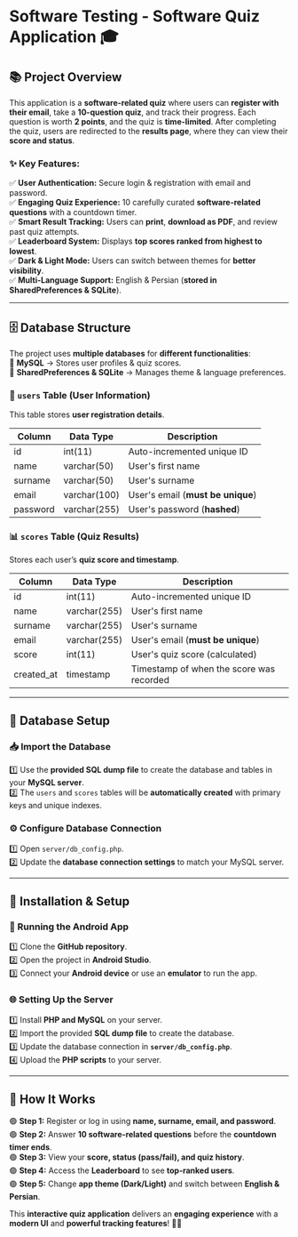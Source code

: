 # **Software Testing - Software Quiz Application** 🎓  

## **📚 Project Overview**  
This application is a **software-related quiz** where users can **register with their email**, take a **10-question quiz**, and track their progress. Each question is worth **2 points**, and the quiz is **time-limited**. After completing the quiz, users are redirected to the **results page**, where they can view their **score and status**.  

### **✨ Key Features:**  
✅ **User Authentication:** Secure login & registration with email and password.  
✅ **Engaging Quiz Experience:** 10 carefully curated **software-related questions** with a countdown timer.  
✅ **Smart Result Tracking:** Users can **print**, **download as PDF**, and review past quiz attempts.  
✅ **Leaderboard System:** Displays **top scores ranked from highest to lowest**.  
✅ **Dark & Light Mode:** Users can switch between themes for **better visibility**.  
✅ **Multi-Language Support:** English & Persian (**stored in SharedPreferences & SQLite**).  

---

## **🗄 Database Structure**  
The project uses **multiple databases** for **different functionalities**:  
📌 **MySQL** → Stores user profiles & quiz scores.  
📌 **SharedPreferences & SQLite** → Manages theme & language preferences.  

### **👥 `users` Table (User Information)**  
This table stores **user registration details**.

| Column    | Data Type    | Description                           |
|-----------|-------------|---------------------------------------|
| id        | int(11)     | Auto-incremented unique ID           |
| name      | varchar(50) | User's first name                    |
| surname   | varchar(50) | User's surname                       |
| email     | varchar(100)| User's email (**must be unique**)    |
| password  | varchar(255)| User's password (**hashed**)         |

### **📊 `scores` Table (Quiz Results)**  
Stores each user’s **quiz score and timestamp**.

| Column     | Data Type    | Description                           |
|------------|-------------|---------------------------------------|
| id         | int(11)     | Auto-incremented unique ID           |
| name       | varchar(255)| User's first name                    |
| surname    | varchar(255)| User's surname                       |
| email      | varchar(255)| User's email (**must be unique**)    |
| score      | int(11)     | User's quiz score (calculated)       |
| created_at | timestamp   | Timestamp of when the score was recorded |

---

## **🔧 Database Setup**  
### **📥 Import the Database**  
1️⃣ Use the **provided SQL dump file** to create the database and tables in your **MySQL server**.  
2️⃣ The `users` and `scores` tables will be **automatically created** with primary keys and unique indexes.  

### **⚙️ Configure Database Connection**  
1️⃣ Open `server/db_config.php`.  
2️⃣ Update the **database connection settings** to match your MySQL server.  

---

## **🚀 Installation & Setup**  
### **📱 Running the Android App**  
1️⃣ Clone the **GitHub repository**.  
2️⃣ Open the project in **Android Studio**.  
3️⃣ Connect your **Android device** or use an **emulator** to run the app.  

### **🌐 Setting Up the Server**  
1️⃣ Install **PHP and MySQL** on your server.  
2️⃣ Import the provided **SQL dump file** to create the database.  
3️⃣ Update the database connection in **`server/db_config.php`**.  
4️⃣ Upload the **PHP scripts** to your server.  

---

## **🎯 How It Works**  
🟢 **Step 1:** Register or log in using **name, surname, email, and password**.  
🟢 **Step 2:** Answer **10 software-related questions** before the **countdown timer ends**.  
🟢 **Step 3:** View your **score, status (pass/fail), and quiz history**.  
🟢 **Step 4:** Access the **Leaderboard** to see **top-ranked users**.  
🟢 **Step 5:** Change **app theme (Dark/Light)** and switch between **English & Persian**.  

This **interactive quiz application** delivers an **engaging experience** with a **modern UI** and **powerful tracking features**! 🚀🌟
